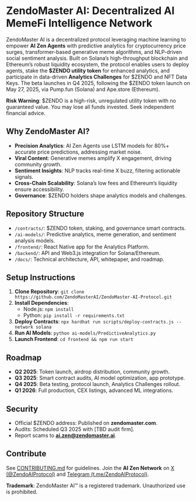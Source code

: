 # ZendoMaster AI: Decentralized AI MemeFi Intelligence Network

ZendoMaster AI is a decentralized protocol leveraging machine learning to empower **AI Zen Agents** with predictive analytics for cryptocurrency price surges, transformer-based generative meme algorithms, and NLP-driven social sentiment analysis. Built on Solana’s high-throughput blockchain and Ethereum’s robust liquidity ecosystem, the protocol enables users to deploy agents, stake the **$ZENDO utility token** for enhanced analytics, and participate in data-driven **Analytics Challenges** for $ZENDO and NFT Data Keys. The beta launches in Q4 2025, following the $ZENDO token launch on May 27, 2025, via Pump.fun (Solana) and Ape.store (Ethereum).

**Risk Warning**: $ZENDO is a high-risk, unregulated utility token with no guaranteed value. You may lose all funds invested. Seek independent financial advice.

## Why ZendoMaster AI?
- **Precision Analytics**: AI Zen Agents use LSTM models for 80%+ accurate price predictions, addressing market noise.  
- **Viral Content**: Generative memes amplify X engagement, driving community growth.  
- **Sentiment Insights**: NLP tracks real-time X buzz, filtering actionable signals.  
- **Cross-Chain Scalability**: Solana’s low fees and Ethereum’s liquidity ensure accessibility.  
- **Governance**: $ZENDO holders shape analytics models and challenges.

## Repository Structure
- `/contracts/`: $ZENDO token, staking, and governance smart contracts.  
- `/ai-models/`: Predictive analytics, meme generation, and sentiment analysis models.  
- `/frontend/`: React Native app for the Analytics Platform.  
- `/backend/`: API and Web3.js integration for Solana/Ethereum.  
- `/docs/`: Technical architecture, API, whitepaper, and roadmap.

## Setup Instructions
1. **Clone Repository**: `git clone https://github.com/ZendoMasterAI/ZendoMaster-AI-Protocol.git`
2. **Install Dependencies**:
   - Node.js: `npm install`
   - Python: `pip install -r requirements.txt`
3. **Deploy Contracts**: `npx hardhat run scripts/deploy-contracts.js --network solana`
4. **Run AI Models**: `python ai-models/PredictiveAnalytics.py`
5. **Launch Frontend**: `cd frontend && npm run start`

## Roadmap
- **Q2 2025**: Token launch, airdrop distribution, community growth.
- **Q3 2025**: Smart contract audits, AI model optimization, app prototype.
- **Q4 2025**: Beta testing, protocol launch, Analytics Challenges rollout.
- **Q1 2026**: Full production, CEX listings, advanced ML integrations.

## Security
- Official $ZENDO address: Published on **zendomaster.com**.  
- Audits: Scheduled Q3 2025 with [TBD audit firm].  
- Report scams to **ai.zen@zendomaster.ai**.

## Contribute
See [CONTRIBUTING.md](CONTRIBUTING.md) for guidelines. Join the **AI Zen Network** on [X (@ZendoAIProtocol)](https://x.com/ZendoAIProtocol) and [Telegram (t.me/ZendoAIProtocol)](https://t.me/ZendoAIProtocol).

**Trademark**: ZendoMaster AI™ is a registered trademark. Unauthorized use is prohibited.
